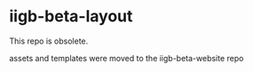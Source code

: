 # iigb-beta-layout

This repo is obsolete.

assets and templates were moved to the iigb-beta-website repo
